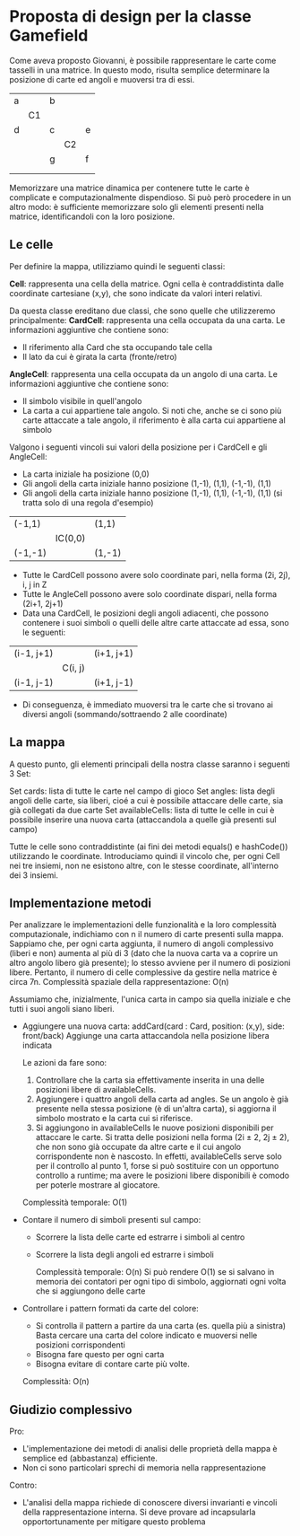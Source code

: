 # Proposta di design per la classe Gamefield

Come aveva proposto Giovanni,
è possibile rappresentare le carte come tasselli
in una matrice. In questo modo, risulta semplice determinare la posizione
di carte ed angoli e muoversi tra di essi.


|   |    |   |    |   |
|---|----|---|----|---|
| a |    | b |    |   |
|   | C1 |   |    |   |
| d |    | c |    | e |
|   |    |   | C2 |   |
|   |    | g |    | f |
|   |    |   |    |   |
|   |    |   |    |   |


Memorizzare una matrice dinamica per contenere tutte le carte è 
complicate e computazionalmente dispendioso. Si può però procedere
in un altro modo: è sufficiente memorizzare solo gli
elementi presenti nella matrice, identificandoli con la loro 
posizione.

## Le celle

Per definire la mappa, utilizziamo quindi le seguenti classi:

__Cell__: rappresenta una cella della matrice. Ogni cella è
contraddistinta dalle coordinate cartesiane (x,y), che sono 
indicate da valori interi relativi.

Da questa classe ereditano due classi, che sono quelle che utilizzeremo
principalmente:
__CardCell__: rappresenta una cella occupata da una carta. 
Le informazioni aggiuntive che contiene sono: 
- Il riferimento alla Card che sta occupando tale cella
- Il lato da cui è girata la carta (fronte/retro)

__AngleCell__: rappresenta una cella occupata da un angolo di una carta.
Le informazioni aggiuntive che contiene sono:
- Il simbolo visibile in quell'angolo
- La carta a cui appartiene tale angolo. Si noti che, anche se ci sono
  più carte attaccate a tale angolo, il riferimento è alla carta 
  cui appartiene al simbolo

Valgono i seguenti vincoli sui valori della posizione per i CardCell e
gli AngleCell:
- La carta iniziale ha posizione (0,0)
- Gli angoli della carta iniziale hanno posizione (1,-1), (1,1), (-1,-1), (1,1)
- Gli angoli della carta iniziale hanno posizione (1,-1), (1,1), (-1,-1), (1,1)
  (si tratta solo di una regola d'esempio)

|         |         |        |
|---------|---------|--------|
| (-1,1)  |         | (1,1)  |
|         | IC(0,0) |        |
| (-1,-1) |         | (1,-1) |

- Tutte le CardCell possono avere solo coordinate pari, nella forma
  (2i, 2j), i, j in Z
- Tutte le AngleCell possono avere solo coordinate dispari, nella forma
  (2i+1, 2j+1)
- Data una CardCell, le posizioni degli angoli adiacenti, che possono
contenere i suoi simboli o quelli delle altre carte attaccate ad essa,
sono le seguenti:

|            |         |            |
|------------|---------|------------|
| (i-1, j+1) |         | (i+1, j+1) |
|            | C(i, j) |            |
| (i-1, j-1) |         | (i+1, j-1) |

- Di conseguenza, è immediato muoversi tra le carte 
  che si trovano ai diversi angoli (sommando/sottraendo 2 alle coordinate)

## La mappa

A questo punto, gli elementi principali della nostra classe saranno
i seguenti 3 Set:

Set<CardCell> cards: lista di tutte le carte nel campo di gioco
Set<AngleCell> angles: lista degli angoli delle carte, sia liberi,
cioé a cui è possibile attaccare delle carte, sia già collegati da due carte
Set<CardCell> availableCells: lista di tutte le celle in cui è possibile
inserire una nuova carta (attaccandola a quelle già presenti sul campo)

Tutte le celle sono contraddistinte (ai fini dei metodi equals() e hashCode())
utilizzando le coordinate. Introduciamo quindi il vincolo che, 
per ogni Cell nei tre insiemi, non ne esistono altre, con le stesse coordinate,
all'interno dei 3 insiemi.

## Implementazione metodi

Per analizzare le implementazioni delle funzionalità e la loro complessità
computazionale, indichiamo con n il numero di carte presenti sulla mappa.
Sappiamo che, per ogni carta aggiunta, il numero di angoli complessivo
(liberi e non) aumenta al più di 3 (dato che la nuova carta va a coprire
un altro angolo libero già presente); lo stesso avviene per il numero di posizioni
libere. Pertanto, il numero di celle
complessive da gestire nella matrice è circa 7n. 
Complessità spaziale della rappresentazione: O(n)

Assumiamo che, inizialmente, l'unica carta in campo sia quella iniziale
e che tutti i suoi angoli siano liberi.

- Aggiungere una nuova carta: addCard(card : Card, position: (x,y), side: front/back)
  Aggiunge una carta attaccandola nella posizione libera indicata

  Le azioni da fare sono:
  1. Controllare che la carta sia effettivamente inserita in una delle 
    posizioni libere di availableCells.
  2. Aggiungere i quattro angoli della carta ad angles.
    Se un angolo è già presente nella stessa posizione (è di un'altra carta),
    si aggiorna il simbolo mostrato e la carta cui si riferisce.
  3. Si aggiungono in availableCells le nuove posizioni disponibili per attaccare le carte.
    Si tratta delle posizioni nella forma (2i ± 2, 2j ± 2), che non sono già occupate
    da altre carte e il cui angolo corrispondente non è nascosto. 
    In effetti, availableCells serve solo per il controllo al punto 1,
    forse si può sostituire con un opportuno controllo a runtime; ma avere le posizioni
    libere disponibili è comodo per poterle mostrare al giocatore.

  Complessità temporale: O(1)

- Contare il numero di simboli presenti sul campo:
  - Scorrere la lista delle carte ed estrarre i simboli al centro
  - Scorrere la lista degli angoli ed estrarre i simboli
  
    Complessità temporale: O(n)
    Si può rendere O(1) se si salvano in memoria dei contatori per ogni tipo di simbolo,
    aggiornati ogni volta che si aggiungono delle carte

- Controllare i pattern formati da carte del colore:
   - Si controlla il pattern a partire da una carta (es. quella più a sinistra) 
   Basta cercare una carta del colore indicato e muoversi nelle posizioni corrispondenti
   - Bisogna fare questo per ogni carta
   - Bisogna evitare di contare carte più volte.
    
   Complessità: O(n)

## Giudizio complessivo

Pro:
- L'implementazione dei metodi di analisi delle proprietà della mappa 
  è semplice ed (abbastanza) efficiente.
- Non ci sono particolari sprechi di memoria nella rappresentazione

Contro:
- L'analisi della mappa richiede di conoscere diversi invarianti e
  vincoli della rappresentazione interna. Si deve provare ad 
  incapsularla opportortunamente per mitigare questo problema